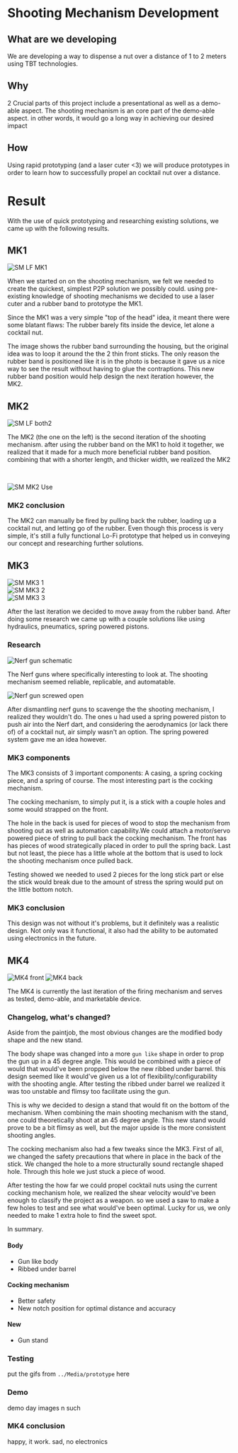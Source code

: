 # Shooting Mechanism Development


## What are we developing
We are developing a way to dispense a nut over a distance of 1 to 2 meters using TBT technologies.

## Why
2 Crucial parts of this project include a presentational as well as a demo-able aspect. The shooting mechanism is an core part of the demo-able aspect. in other words, it would go a long way in achieving our desired impact

## How
Using rapid prototyping (and a laser cuter <3) we will produce prototypes in order to learn how to successfully propel an cocktail nut over a distance.

# Result
With the use of quick prototyping and researching existing solutions, we came up with the following results.

## MK1
![SM LF MK1](../Media/prototype/SM%20LF%20MK1.jpg)<br/>

When we started on on the shooting mechanism, we felt we needed to create the quickest, simplest P2P solution we possibly could. using pre-existing knowledge of shooting mechanisms we decided to use a laser cuter and a rubber band to prototype the MK1.

Since the MK1 was a very simple "top of the head" idea, it meant there were some blatant flaws: The rubber barely fits inside the device, let alone a cocktail nut.

The image shows the rubber band surrounding the housing, but the original idea was to loop it around the the 2 thin front sticks. The only reason the rubber band is positioned like it is in the photo is because it gave us a nice way to see the result without having to glue the contraptions. This new rubber band position would help design the next iteration however, the MK2.

## MK2

![SM LF both2](../Media/prototype/SM%20LF%20both2.jpg)<br/>

The MK2 (the one on the left) is the second iteration of the shooting mechanism. after using the rubber band on the MK1 to hold it together, we realized that it made for a much more beneficial rubber band position. combining that with a shorter length, and thicker width, we realized the MK2

<br/>

![SM MK2 Use](../Media/prototype/mk2%20use.jpg)<br/>

### MK2 conclusion
The MK2 can manually be fired by pulling back the rubber, loading up a cocktail nut, and letting go of the rubber. Even though this process is very simple, it's still a fully functional Lo-Fi prototype that helped us in conveying our concept and researching further solutions.

## MK3
![SM MK3 1](../Media/prototype/MK3%201.jpg)<br/>
![SM MK3 2](../Media/prototype/MK3%202.jpg)<br/>
![SM MK3 3](../Media/prototype/MK3%203.jpg)<br/>

After the last iteration we decided to move away from the rubber band. After doing some research we came up with a couple solutions like using hydraulics, pneumatics, spring powered pistons. <br/>

### Research

![Nerf gun schematic](../Media/prototype/nerf%20gun%20insides.jpg)<br/>

The Nerf guns where specifically interesting to look at. The shooting mechanism seemed reliable, replicable, and automatable.  <br/>

![Nerf gun screwed open](../Media/prototype/nerf%20gun%20screwed%20open.jpg)<br/>

After dismantling nerf guns to scavenge the the shooting mechanism, I realized they wouldn't do. The ones u had used a spring powered piston to push air into the Nerf dart, and considering the aerodynamics (or lack there of) of a cocktail nut, air simply wasn't an option. The spring powered system gave me an idea however. 


### MK3 components
The MK3 consists of 3 important components: A casing, a spring cocking piece, and a spring of course. The most interesting part is the cocking mechanism.

The cocking mechanism, to simply put it, is a stick with a couple holes and some would strapped on the front. 

The hole in the back is used for pieces of wood to stop the mechanism from shooting out as well as automation capability.We could attach a motor/servo powered piece of string to pull back the cocking mechanism. The front has has pieces of wood strategically placed in order to pull the spring back. Last but not least, the piece has a little whole at the bottom that is used to lock the shooting mechanism once pulled back. 

Testing showed we needed to used 2 pieces for the long stick part or else the stick would break due to the amount of stress the spring would put on the little bottom notch.

### MK3 conclusion
This design was not without it's problems, but it definitely was a realistic design. Not only was it functional, it also had the ability to be automated using electronics in the future.

## MK4
![MK4 front](../Media/prototype/MK4%20front.jpg)
![MK4 back](../Media/prototype/MK4%20back.jpg)<br/>

The MK4 is currently the last iteration of the firing mechanism and serves as tested, demo-able, and marketable device.

### Changelog, what's changed?
Aside from the paintjob, the most obvious changes are the modified body shape and the new stand. 

The body shape was changed into a more `gun like` shape in order to prop the gun up in a 45 degree angle. This would be combined with a piece of would that would've been propped below the new ribbed under barrel. this design seemed like it would've given us a lot of flexibility/configurability with the shooting angle. After testing the ribbed under barrel we realized it was too unstable and flimsy too facilitate using the gun.

This is why we decided to design a stand that would fit on the bottom of the mechanism. When combining the main shooting mechanism with the stand, one could theoretically shoot at an 45 degree angle. This new stand would prove to be a bit flimsy as well, but the major upside is the more consistent shooting angles.

The cocking mechanism also had a few tweaks since the MK3.
First of all, we changed the safety precautions that where in place in the back of the stick. We changed the hole to a more structurally sound rectangle shaped hole. Through this hole we just stuck a piece of wood.

After testing the how far we could propel cocktail nuts using the current cocking mechanism hole, we realized the shear velocity would've been enough to classify the project as a weapon. so we used a saw to make a few holes to test and see what would've been optimal. Lucky for us, we only needed to make 1 extra hole to find the sweet spot.


In summary.
#### Body
- Gun like body
- Ribbed under barrel
#### Cocking mechanism
- Better safety
- New notch position for optimal distance and accuracy
#### New
- Gun stand  

### Testing
put the gifs from `../Media/prototype` here

### Demo
demo day images n such

### MK4 conclusion
happy, it work. sad, no electronics